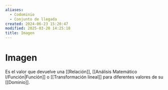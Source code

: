 ```yaml
---
aliases:
  - Codominio
  - Conjunto de llegada
created: 2024-06-23 15:20:47
modified: 2025-03-20 14:25:18
title: Imagen
---
```


# Imagen

Es el valor que devuelve una [[Relación]], [[Análisis Matemático I/Función|Función]] o [[Transformación lineal]] para diferentes valores de su [[Dominio]].
